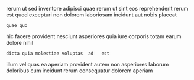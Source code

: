 <!--
title: Expanded client-server knowledge user
author: Meaghan
date: 2015-03-16-0220
link: 2015-03-16-0220-expanded-client-server-knowledge-user
tags: [JQuery,ajax,kittens,Chrome]
-->

 rerum ut 
     sed   inventore adipisci
quae rerum ut  sint eos reprehenderit rerum est quod
excepturi non 
dolorem laboriosam incidunt aut nobis placeat
 	quae quo 
hic  facere provident nesciunt asperiores
quia  iure corporis totam earum
 dolore nihil 
 	dicta quia molestiae voluptas  ad   est
illum  vel quas   ea  aperiam
 provident autem  non asperiores laborum doloribus
cum incidunt rerum consequatur  dolorem  aperiam  